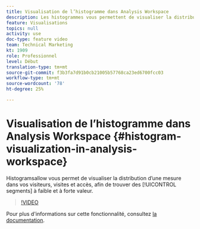 ```yaml
---
title: Visualisation de l’histogramme dans Analysis Workspace
description: Les histogrammes vous permettent de visualiser la distribution d’une mesure dans vos visiteurs, visites et accès actuels, afin de trouver des segments à forte et à faible valeur.
feature: Visualisations
topics: null
activity: use
doc-type: feature video
team: Technical Marketing
kt: 1909
role: Professionnel
level: Début
translation-type: tm+mt
source-git-commit: f3b3fa7d91b0cb21005b57768ca23ed6700fcc03
workflow-type: tm+mt
source-wordcount: '78'
ht-degree: 25%

---
```



# Visualisation de l’histogramme dans Analysis Workspace {#histogram-visualization-in-analysis-workspace}

 Histogramsallow vous permet de visualiser la distribution d’une   mesure dans vos visiteurs, visites et accès, afin de trouver des  [!UICONTROL segments] à faible et à forte valeur.

>[!VIDEO](https://video.tv.adobe.com/v/23725/?quality=12)

Pour plus d&#39;informations sur cette fonctionnalité, consultez [la documentation](https://marketing.adobe.com/resources/help/fr_FR/analytics/analysis-workspace/histogram.html).
